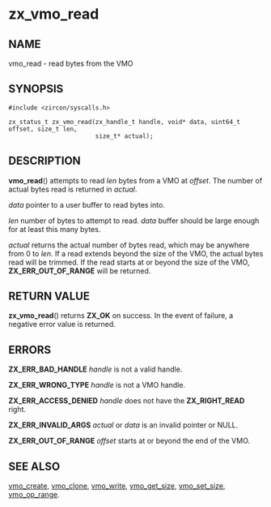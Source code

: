 # zx_vmo_read

## NAME

vmo_read - read bytes from the VMO

## SYNOPSIS

```
#include <zircon/syscalls.h>

zx_status_t zx_vmo_read(zx_handle_t handle, void* data, uint64_t offset, size_t len,
                        size_t* actual);

```

## DESCRIPTION

**vmo_read**() attempts to read *len* bytes from a VMO at *offset*. The number of actual
bytes read is returned in *actual*.

*data* pointer to a user buffer to read bytes into.

*len* number of bytes to attempt to read. *data* buffer should be large enough for at least this
many bytes.

*actual* returns the actual number of bytes read, which may be anywhere from 0 to *len*. If
a read extends beyond the size of the VMO, the actual bytes read will be trimmed. If the
read starts at or beyond the size of the VMO, **ZX_ERR_OUT_OF_RANGE** will be returned.

## RETURN VALUE

**zx_vmo_read**() returns **ZX_OK** on success. In the event of failure, a negative error
value is returned.

## ERRORS

**ZX_ERR_BAD_HANDLE**  *handle* is not a valid handle.

**ZX_ERR_WRONG_TYPE**  *handle* is not a VMO handle.

**ZX_ERR_ACCESS_DENIED**  *handle* does not have the **ZX_RIGHT_READ** right.

**ZX_ERR_INVALID_ARGS**  *actual* or *data* is an invalid pointer or NULL.

**ZX_ERR_OUT_OF_RANGE**  *offset* starts at or beyond the end of the VMO.

## SEE ALSO

[vmo_create](vmo_create.md),
[vmo_clone](vmo_clone.md),
[vmo_write](vmo_write.md),
[vmo_get_size](vmo_get_size.md),
[vmo_set_size](vmo_set_size.md),
[vmo_op_range](vmo_op_range.md).
